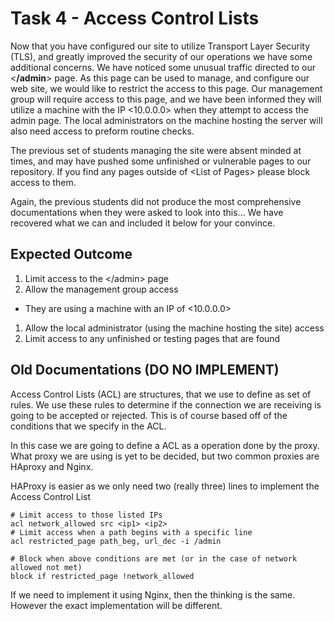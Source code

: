 # Task 4 - Access Control Lists
Now that you have configured our site to utilize Transport Layer Security (TLS), and greatly improved the security of our operations we have some additional concerns. We have noticed some unusual traffic directed to our \<**/admin**\> page. As this page can be used to manage, and configure our web site, we would like to restrict the access to this page. Our management group will require access to this page, and we have been informed they will utilize a machine with the IP \<10.0.0.0\> when they attempt to access the admin page. The local administrators on the machine hosting the server will also need access to preform routine checks.

The previous set of students managing the site were absent minded at times, and may have pushed some unfinished or vulnerable pages to our repository. If you find any pages outside of \<List of Pages\> please block access to them.

Again, the previous students did not produce the most comprehensive documentations when they were asked to look into this... We have recovered what we can and included it below for your convince.  

## Expected Outcome
1. Limit access to the \</admin\> page
1. Allow the management group access
  * They are using a machine with an IP of \<10.0.0.0\>
1. Allow the local administrator (using the machine hosting the site) access
1. Limit access to any unfinished or testing pages that are found

## Old Documentations (DO NO IMPLEMENT)

Access Control Lists (ACL) are structures, that we use to define as set of rules. We use these rules to determine if the connection we are receiving is going to be accepted or rejected. This is of course based off of the conditions that we specify in the ACL.


In this case we are going to define a ACL as a operation done by the proxy. What proxy we are using is yet to be decided, but two common proxies are HAproxy and Nginx.

HAProxy is easier as we only need two (really three) lines to implement the Access Control List
```
# Limit access to those listed IPs
acl network_allowed src <ip1> <ip2>
# Limit access when a path begins with a specific line
acl restricted_page path_beg, url_dec -i /admin

# Block when above conditions are met (or in the case of network allowed not met)
block if restricted_page !network_allowed
```

If we need to implement it using Nginx, then the thinking is the same. However the exact implementation will be different.